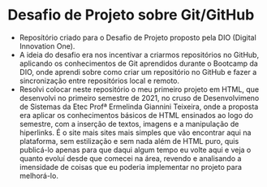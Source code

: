 # Desafio de Projeto sobre Git/GitHub
 - Reposítório criado para o Desafio de Projeto proposto pela DIO (Digital Innovation One).
 - A ideia do desafio era nos incentivar a criarmos repositórios no GitHub, aplicando os conhecimentos de Git aprendidos durante o Bootcamp da DIO, onde aprendi sobre como criar um repositório no GitHub e fazer a sincronização entre repositórios local e remoto.
 - Resolvi colocar neste repositório o meu primeiro projeto em HTML, que desenvolvi no primeiro semestre de 2021, no cruso de Desenvolvimeno de Sistemas da Etec Profª Ermelinda Giannini Teixeira, onde a proposta era aplicar os conhecimentos básicos de HTML ensinados ao logo do semestre, com a inserção de textos, imagens e a manipulação de hiperlinks. É o site mais sites mais simples que vão encontrar aqui na plataforma, sem estilização e sem nada além de HTML puro, quis publicá-lo apenas para que daqui algum tempo eu volte aqui e veja o quanto evoluí desde que comecei na área, revendo e analisando a imensidade de coisas que eu poderia implementar no projeto para melhorá-lo.